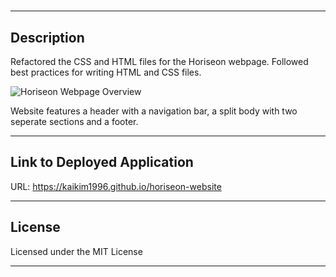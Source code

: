 # <Updated Horiseon Website>

---

## Description
Refactored the CSS and HTML files for the Horiseon webpage. Followed best practices for writing HTML and CSS files.

![Horiseon Webpage Overview](./assets/images/updated-horiseon.gif)

Website features a header with a navigation bar, a split body with two seperate sections and a footer. 

---

## Link to Deployed Application

URL: https://kaikim1996.github.io/horiseon-website

---

## License 
Licensed under the MIT License 

---
